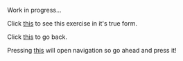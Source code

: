 Work in progress...


Click [this](https://scenoxmans.github.io/learning-frontend/exercises/2.mastering-javascript/4.js-rpg) to see this exercise in it's true form.

Click [this](https://github.com/scenoxmans/learning-frontend/exercises/) to go back.

Pressing [this](https://scenoxmans.github.io/learning-frontend/) will open navigation so go ahead and press it!


	
